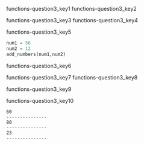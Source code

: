 functions-question3_key1
functions-question3_key2


functions-question3_key3
functions-question3_key4



functions-question3_key5


```python 
num1 = 56
num2 = 12
add_numbers(num1,num2)
 ```

functions-question3_key6



functions-question3_key7
functions-question3_key8


functions-question3_key9


functions-question3_key10


```
60
---------------
80
---------------
23
---------------
```

